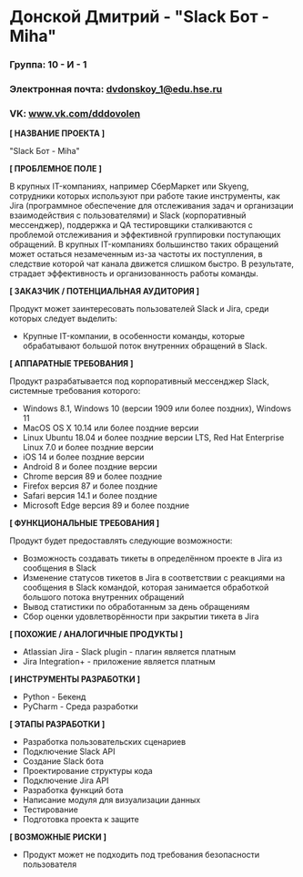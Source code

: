 # Донской Дмитрий - "Slack Бот - Miha"


### Группа: 10 - И - 1
### Электронная почта: dvdonskoy_1@edu.hse.ru
### VK: www.vk.com/dddovolen


**[ НАЗВАНИЕ ПРОЕКТА ]**

"Slack Бот - Miha"

**[ ПРОБЛЕМНОЕ ПОЛЕ ]**

В крупных IT-компаниях, например СберМаркет или Skyeng, сотрудники которых используют при работе такие инструменты, как Jira (программное обеспечение для отслеживания задач и организации взаимодействия с пользователями) и Slack (корпоративный мессенджер), поддержка и QA тестировщики сталкиваются с проблемой отслеживания и эффективной группировки поступающих обращений. В крупных IT-компаниях большинство таких обращений может остаться незамеченным из-за частоты их поступления, в следствие которой чат канала движется слишком быстро. В результате, страдает эффективность и организованность работы команды.

**[ ЗАКАЗЧИК / ПОТЕНЦИАЛЬНАЯ АУДИТОРИЯ ]**

Продукт может заинтересовать пользователей Slack и Jira, среди которых следует выделить:

* Крупные IT-компании, в особенности команды, которые обрабатывают большой поток внутренних обращений в Slack.

**[ АППАРАТНЫЕ ТРЕБОВАНИЯ ]** 

Продукт разрабатывается под корпоративный мессенджер Slack, системные требования которого:

* Windows 8.1, Windows 10 (версии 1909 или более поздних), Windows 11
* MacOS OS X 10.14 или более поздние версии
* Linux Ubuntu 18.04 и более поздние версии LTS, Red Hat Enterprise Linux 7.0 и более поздние версии
* iOS 14 и более поздние версии
* Android 8 и более поздние версии
* Chrome версия 89 и более поздние
* Firefox версия 87 и более поздние
* Safari версия 14.1 и более поздние
* Microsoft Edge версия 89 и более поздние

**[ ФУНКЦИОНАЛЬНЫЕ ТРЕБОВАНИЯ ]**

Продукт будет предоставлять следующие возможности:
* Возможность создавать тикеты в определённом проекте в Jira из сообщения в Slack
* Изменение статусов тикетов в Jira в соответствии с реакциями на сообщения в Slack командой, которая занимается обработкой большого потока внутренних обращений
* Вывод статистики по обработанным за день обращениям
* Сбор оценки удовлетворённости при закрытии тикета в Jira

**[ ПОХОЖИЕ / АНАЛОГИЧНЫЕ ПРОДУКТЫ ]**

* Atlassian Jira - Slack plugin - плагин является платным
* Jira Integration+ - приложение является платным

**[ ИНСТРУМЕНТЫ РАЗРАБОТКИ ]**

* Python - Бекенд
* PyCharm - Среда разработки

**[ ЭТАПЫ РАЗРАБОТКИ ]**

*	Разработка пользовательских сценариев
*	Подключение Slack API
*	Создание Slack бота
*	Проектирование структуры кода
*	Подключение Jira API
*	Разработка функций бота
*	Написание модуля для визуализации данных
*	Тестирование
*	Подготовка проекта к защите

**[ ВОЗМОЖНЫЕ РИСКИ ]**

* Продукт может не подходить под требования безопасности пользователя
